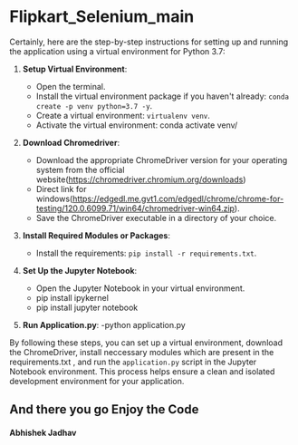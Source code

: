 # Flipkart_Selenium_main
Certainly, here are the step-by-step instructions for setting up and running the application using a virtual environment for Python 3.7:

1. **Setup Virtual Environment**:
   - Open the terminal.
   - Install the virtual environment package if you haven't already: `conda create -p venv python=3.7 -y`.
   - Create a virtual environment: `virtualenv venv`.
   - Activate the virtual environment:
    conda activate venv/

2. **Download Chromedriver**:
   - Download the appropriate ChromeDriver version for your operating system from the official website(https://chromedriver.chromium.org/downloads)
   - Direct link for windows(https://edgedl.me.gvt1.com/edgedl/chrome/chrome-for-testing/120.0.6099.71/win64/chromedriver-win64.zip).
   - Save the ChromeDriver executable in a directory of your choice.

3. **Install Required Modules or Packages**:
   - Install the requirements: `pip install -r requirements.txt`.

4. **Set Up the Jupyter Notebook**:
   - Open the Jupyter Notebook in your virtual environment.
   - pip install ipykernel
   - pip install jupyter notebook

5. **Run Application.py**:
   -python application.py
 

By following these steps, you can set up a virtual environment, download the ChromeDriver, install neccessary modules which are present in the requirements.txt , and run the `application.py` script in the Jupyter Notebook environment. This process helps ensure a clean and isolated development environment for your application.

## And there you go Enjoy the Code

#### Abhishek Jadhav
